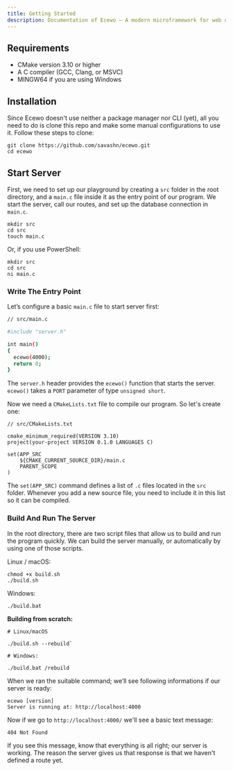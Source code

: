 ```yaml
---
title: Getting Started
description: Documentation of Ecewo — A modern microframework for web development in C
---
```


## Requirements

- CMake version 3.10 or higher
- A C compiler (GCC, Clang, or MSVC)
- MINGW64 if you are using Windows

## Installation

Since Ecewo doesn't use neither a package manager nor CLI (yet), all you need to do is clone this repo and make some manual configurations to use it. Follow these steps to clone:

```
git clone https://github.com/savashn/ecewo.git
cd ecewo
```

## Start Server

First, we need to set up our playground by creating a `src` folder in the root directory, and a `main.c` file inside it as the entry point of our program. We start the server, call our routes, and set up the database connection in `main.c`.

```
mkdir src
cd src
touch main.c
```

Or, if you use PowerShell:

```
mkdir src
cd src
ni main.c
```

### Write The Entry Point

Let’s configure a basic `main.c` file to start server first:

```sh
// src/main.c

#include "server.h"

int main()
{
  ecewo(4000);
  return 0;
}
```

The `server.h` header provides the `ecewo()` function that starts the server. `ecewo()` takes a `PORT` parameter of type `unsigned short`.

Now we need a `CMakeLists.txt` file to compile our program. So let's create one:

```
// src/CMakeLists.txt

cmake_minimum_required(VERSION 3.10)
project(your-project VERSION 0.1.0 LANGUAGES C)

set(APP_SRC
    ${CMAKE_CURRENT_SOURCE_DIR}/main.c
    PARENT_SCOPE
)
```

The `set(APP_SRC)` command defines a list of `.c` files located in the `src` folder. Whenever you add a new source file, you need to include it in this list so it can be compiled.

### Build And Run The Server

In the root directory, there are two script files that allow us to build and run the program quickly. We can build the server manually, or automatically by using one of those scripts.

Linux / macOS:

```
chmod +x build.sh
./build.sh
```

Windows:

```
./build.bat
```

**Building from scratch:**

```
# Linux/macOS

./build.sh --rebuild`
```

```
# Windows:

./build.bat /rebuild
```

When we ran the suitable command; we’ll see following informations if our server is ready:

```
ecewo [version]
Server is running at: http://localhost:4000
```

Now if we go to `http://localhost:4000/` we'll see a basic text message:

```
404 Not Found
```

If you see this message, know that everything is all right; our server is working. The reason the server gives us that response is that we haven't defined a route yet.
